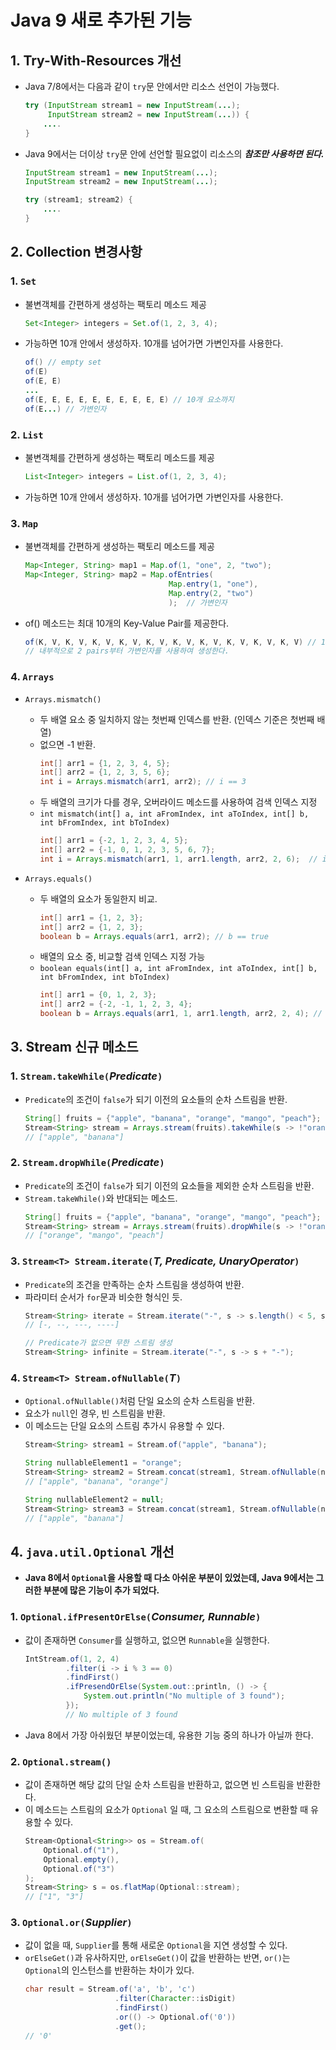 # **Java 9 새로 추가된 기능**
## **1. Try-With-Resources 개선**
- Java 7/8에서는 다음과 같이 `try`문 안에서만 리소스 선언이 가능했다.
    ~~~java
    try (InputStream stream1 = new InputStream(...);
         InputStream stream2 = new InputStream(...)) {
        ....
    }
    ~~~
- Java 9에서는 더이상 `try`문 안에 선언할 필요없이 리소스의 ***참조만 사용하면 된다.***
    ~~~java
    InputStream stream1 = new InputStream(...);
    InputStream stream2 = new InputStream(...);

    try (stream1; stream2) {
        ....
    }
    ~~~
## **2. Collection 변경사항**
### 1. `Set`
- 불변객체를 간편하게 생성하는 팩토리 메소드 제공
    ~~~java
    Set<Integer> integers = Set.of(1, 2, 3, 4);
    ~~~
- 가능하면 10개 안에서 생성하자. 10개를 넘어가면 가변인자를 사용한다.
    ~~~java
    of() // empty set
    of(E)
    of(E, E)
    ...
    of(E, E, E, E, E, E, E, E, E, E) // 10개 요소까지
    of(E...) // 가변인자
    ~~~
### 2. `List`
- 불변객체를 간편하게 생성하는 팩토리 메소드를 제공
    ~~~java
    List<Integer> integers = List.of(1, 2, 3, 4);
    ~~~
- 가능하면 10개 안에서 생성하자. 10개를 넘어가면 가변인자를 사용한다.
### 3. `Map`
- 불변객체를 간편하게 생성하는 팩토리 메소드를 제공
    ~~~java
    Map<Integer, String> map1 = Map.of(1, "one", 2, "two");
    Map<Integer, String> map2 = Map.ofEntries(
                                    Map.entry(1, "one"),
                                    Map.entry(2, "two")
                                    );  // 가변인자
    ~~~
- of() 메소드는 최대 10개의 Key-Value Pair를 제공한다.
    ~~~java
    of(K, V, K, V, K, V, K, V, K, V, K, V, K, V, K, V, K, V, K, V) // 10 pairs
    // 내부적으로 2 pairs부터 가변인자를 사용하여 생성한다.
    ~~~
### 4. `Arrays`
- `Arrays.mismatch()`
  - 두 배열 요소 중 일치하지 않는 첫번째 인덱스를 반환. (인덱스 기준은 첫번째 배열)
  - 없으면 -1 반환.
    ~~~java
    int[] arr1 = {1, 2, 3, 4, 5};
    int[] arr2 = {1, 2, 3, 5, 6};
    int i = Arrays.mismatch(arr1, arr2); // i == 3
    ~~~
  - 두 배열의 크기가 다를 경우, 오버라이드 메소드를 사용하여 검색 인덱스 지정
  - `int mismatch(int[] a, int aFromIndex, int aToIndex, int[] b, int bFromIndex, int bToIndex)`
    ~~~java
    int[] arr1 = {-2, 1, 2, 3, 4, 5};
    int[] arr2 = {-1, 0, 1, 2, 3, 5, 6, 7};
    int i = Arrays.mismatch(arr1, 1, arr1.length, arr2, 2, 6);  // i == 4
    ~~~
  
- `Arrays.equals()`
  - 두 배열의 요소가 동일한지 비교.
    ~~~java
    int[] arr1 = {1, 2, 3};
    int[] arr2 = {1, 2, 3};
    boolean b = Arrays.equals(arr1, arr2); // b == true
    ~~~
  - 배열의 요소 중, 비교할 검색 인덱스 지정 가능
  - `boolean equals(int[] a, int aFromIndex, int aToIndex, int[] b, int bFromIndex, int bToIndex)`
    ~~~java
    int[] arr1 = {0, 1, 2, 3};
    int[] arr2 = {-2, -1, 1, 2, 3, 4};
    boolean b = Arrays.equals(arr1, 1, arr1.length, arr2, 2, 4); // b == true
    ~~~

## **3. Stream 신규 메소드**
### 1. `Stream.takeWhile(`*Predicate*`)`
- `Predicate`의 조건이 `false`가 되기 이전의 요소들의 순차 스트림을 반환.
    ~~~java
    String[] fruits = {"apple", "banana", "orange", "mango", "peach"};
    Stream<String> stream = Arrays.stream(fruits).takeWhile(s -> !"orange".equals(s));
    // ["apple", "banana"]
    ~~~

### 2. `Stream.dropWhile(`*Predicate*`)`
- `Predicate`의 조건이 `false`가 되기 이전의 요소들을 제외한 순차 스트림을 반환.
- `Stream.takeWhile()`와 반대되는 메소드.
    ~~~java
    String[] fruits = {"apple", "banana", "orange", "mango", "peach"};
    Stream<String> stream = Arrays.stream(fruits).dropWhile(s -> !"orange".equals(s));
    // ["orange", "mango", "peach"]
    ~~~

### 3. `Stream<T> Stream.iterate(`*T, Predicate, UnaryOperator*`)`
- `Predicate`의 조건을 만족하는 순차 스트림을 생성하여 반환.
- 파라미터 순서가 `for`문과 비슷한 형식인 듯.
    ~~~java
    Stream<String> iterate = Stream.iterate("-", s -> s.length() < 5, s -> s+ "-");
    // [-, --, ---, ----]
    
    // Predicate가 없으면 무한 스트림 생성
    Stream<String> infinite = Stream.iterate("-", s -> s + "-");
    ~~~

### 4. `Stream<T> Stream.ofNullable(`*T*`)`
- `Optional.ofNullable()`처럼 단일 요소의 순차 스트림을 반환.
- 요소가 `null`인 경우, 빈 스트림을 반환.
- 이 메소드는 단일 요소의 스트림 추가시 유용할 수 있다.
    ~~~java
    Stream<String> stream1 = Stream.of("apple", "banana");

    String nullableElement1 = "orange";
    Stream<String> stream2 = Stream.concat(stream1, Stream.ofNullable(nullableElement1));
    // ["apple", "banana", "orange"]

    String nullableElement2 = null;
    Stream<String> stream3 = Stream.concat(stream1, Stream.ofNullable(nullableElement2));
    // ["apple", "banana"]
    ~~~

## **4. `java.util.Optional` 개선**
- **Java 8에서 `Optional`을 사용할 때 다소 아쉬운 부분이 있었는데, Java 9에서는 그러한 부분에 많은 기능이 추가 되었다.**

### 1. `Optional.ifPresentOrElse(`*Consumer, Runnable*`)`
- 값이 존재하면 `Consumer`를 실행하고, 없으면 `Runnable`을 실행한다.
    ~~~java
    IntStream.of(1, 2, 4)
             .filter(i -> i % 3 == 0)
             .findFirst()
             .ifPresendOrElse(System.out::println, () -> {
                 System.out.println("No multiple of 3 found");
             });
             // No multiple of 3 found
    ~~~
- Java 8에서 가장 아쉬웠던 부분이었는데, 유용한 기능 중의 하나가 아닐까 한다.

### 2. `Optional.stream()`
- 값이 존재하면 해당 값의 단일 순차 스트림을 반환하고, 없으면 빈 스트림을 반환한다.
- 이 메소드는 스트림의 요소가 `Optional` 일 때, 그 요소의 스트림으로 변환할 때 유용할 수 있다.
    ~~~java
    Stream<Optional<String>> os = Stream.of(
        Optional.of("1"),
        Optional.empty(),
        Optional.of("3")
    );
    Stream<String> s = os.flatMap(Optional::stream);
    // ["1", "3"]
    ~~~

### 3. `Optional.or(`*Supplier*`)`
- 값이 없을 때, `Supplier`를 통해 새로운 `Optional`을 지연 생성할 수 있다.
- `orElseGet()`과 유사하지만, `orElseGet()`이 값을 반환하는 반면, `or()`는 `Optional`의 인스턴스를 반환하는 차이가 있다.
    ~~~java
    char result = Stream.of('a', 'b', 'c')
                        .filter(Character::isDigit)
                        .findFirst()
                        .or(() -> Optional.of('0'))
                        .get();
    // '0'
    ~~~
